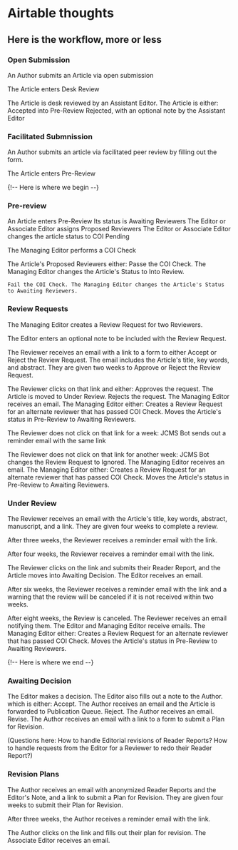 # Airtable thoughts

## Here is the workflow, more or less

### Open Submission
An Author submits an Article via open submission

The Article enters Desk Review

The Article is desk reviewed by an Assistant Editor.
The Article is either:
	Accepted into Pre-Review
	Rejected, with an optional note by the Assistant Editor

### Facilitated Submnission
An Author submits an article via facilitated peer review by filling out the form.

The Article enters Pre-Review

{!-- Here is where we begin --}
### Pre-review
An Article enters Pre-Review
Its status is Awaiting Reviewers
The Editor or Associate Editor assigns Proposed Reviewers
The Editor or Associate Editor changes the article status to COI Pending

The Managing Editor performs a COI Check

The Article's Proposed Reviewers either:
	Passe the COI Check. The Managing Editor changes the Article's Status to Into Review.

	Fail the COI Check. The Managing Editor changes the Article's Status to Awaiting Reviewers.

### Review Requests
The Managing Editor creates a Review Request for two Reviewers.

The Editor enters an optional note to be included with the Review Request.

The Reviewer receives an email with a link to a form to either Accept or Reject the Review Request. The email includes the Article's title, key words, and abstract. They are given two weeks to Approve or Reject the Review Request.

The Reviewer clicks on that link and either:
	Approves the request. The Article is moved to Under Review.
	Rejects the request. The Managing Editor receives an email. The Managing Editor either:
		Creates a Review Request for an alternate reviewer that has passed COI Check.
		Moves the Article's status in Pre-Review to Awaiting Reviewers.

The Reviewer does not click on that link for a week:
	JCMS Bot sends out a reminder email with the same link

The Reviewer does not click on that link for another week:
	JCMS Bot changes the Review Request to Ignored. The Managing Editor receives an email. The Managing Editor either:
		Creates a Review Request for an alternate reviewer that has passed COI Check.
		Moves the Article's status in Pre-Review to Awaiting Reviewers.

### Under Review
The Reviewer receives an email with the Article's title, key words, abstract, manuscript, and a link. They are given four weeks to complete a review.

After three weeks, the Reviewer receives a reminder email with the link.

After four weeks, the Reviewer receives a reminder email with the link.

The Reviewer clicks on the link and submits their Reader Report, and the Article moves into Awaiting Decision. The Editor receives an email.

After six weeks, the Reviewer receives a reminder email with the link and a warning that the review will be canceled if it is not received within two weeks.

After eight weeks, the Review is canceled. The Reviewer receives an email notifying them. The Editor and Managing Editor receive emails. The Managing Editor either:
		Creates a Review Request for an alternate reviewer that has passed COI Check.
		Moves the Article's status in Pre-Review to Awaiting Reviewers.

{!-- Here is where we end --}

### Awaiting Decision
The Editor makes a decision. The Editor also fills out a note to the Author. which is either:
	Accept. The Author receives an email and the Article is forwarded to Publication Queue.
	Reject. The Author receives an email.
	Revise. The Author receives an email with a link to a form to submit a Plan for Revision.

(Questions here: How to handle Editorial revisions of Reader Reports? How to handle requests from the Editor for a Reviewer to redo their Reader Report?)

### Revision Plans
The Author receives an email with anonymized Reader Reports and the Editor's Note, and a link to submit a Plan for Revision. They are given four weeks to submit their Plan for Revision.

After three weeks, the Author receives a reminder email with the link.

The Author clicks on the link and fills out their plan for revision. The Associate Editor receives an email.


